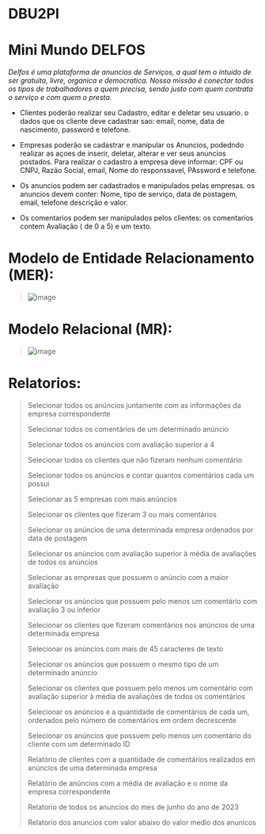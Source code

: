 # DBU2PI



 # Mini Mundo DELFOS 

<i> Delfos é uma plataforma de anuncios de Serviços, a qual tem o intuido de ser gratuita, livre, organica e democratica. 
  Nossa missão é conectar todos os tipos de trabalhadores a quem precisa, sendo justo com quem contrata o serviço e com quem o presta. </i>

* Clientes poderão realizar seu Cadastro, editar e deletar seu usuario. o dados que os cliente deve cadastrar sao: email, nome, data de nascimento,
password e telefone.

* Empresas poderão se cadastrar e manipular os Anuncios, podedndo realizar as açoes de inserir, deletar, alterar e ver seus anuncios postados.
Para realizar o cadastro a empresa deve informar: CPF ou CNPJ, Razão Social, email, Nome do responssavel, PAssword e telefone.

* Os anuncios podem ser cadastrados e manipulados pelas empresas. os anuncios devem conter: Nome, tipo de serviço, data de postagem, email, telefone
 descrição e valor. 
 
 * Os comentarios podem ser manipulados pelos clientes: os comentarios contem Avaliação ( de 0 a 5) e um texto.



# Modelo de Entidade Relacionamento (MER):



> ![image](https://github.com/joaomn/DBU2PI/assets/97440058/f48d4669-efb5-4389-a8f2-41e5f7415569)


# Modelo Relacional (MR):


> ![image](https://github.com/joaomn/DBU2PI/assets/97440058/09157501-cde9-4cd5-8f3b-afdb0585e7a6)



# Relatorios:

> Selecionar todos os anúncios juntamente com as informações da empresa correspondente
> 
> Selecionar todos os comentários de um determinado anúncio
> 
> Selecionar todos os anúncios com avaliação superior a 4
> 
> Selecionar todos os clientes que não fizeram nenhum comentário
> 
> Selecionar todos os anúncios e contar quantos comentários cada um possui
> 
> Selecionar as 5  empresas com mais anúncios
> 
> Selecionar os clientes que fizeram  3 ou mais comentários
> 
> Selecionar os anúncios de uma determinada empresa ordenados por data de postagem
> 
> Selecionar os anúncios com avaliação superior à média de avaliações de todos os anúncios
> 
> Selecionar as empresas que possuem o anúncio com a maior avaliação
> 
> Selecionar os anúncios que possuem pelo menos um comentário com avaliação 3 ou inferior
> 
> Selecionar os clientes que fizeram comentários nos anúncios de uma determinada empresa
> 
> Selecionar os anúncios com mais de 45 caracteres de texto
> 
> Selecionar os anúncios que possuem o mesmo tipo de um determinado anúncio
> 
> Selecionar os clientes que possuem pelo menos um comentário com avaliação superior à média de avaliações de todos os comentários
> 
> Selecionar os anúncios e a quantidade de comentários de cada um, ordenados pelo número de comentários em ordem decrescente
> 
> Selecionar os anúncios que possuem pelo menos um comentário do cliente com um determinado ID
> 
> Relatório de clientes com a quantidade de comentários realizados em anúncios de uma determinada empresa
> 
> Relatório de anúncios com a média de avaliação e o nome da empresa correspondente
> 
>  Relatorio de todos os anuncios do mes de junho do ano de 2023
>  
>  Relatorio dos anuncios com valor abaixo do valor medio dos anunicos





